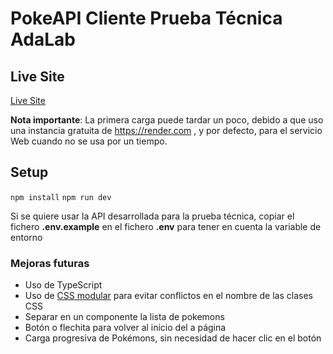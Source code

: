 # PokeAPI Cliente Prueba Técnica AdaLab

## Live Site

[Live Site](https://adalab-prueba-tecnica.vercel.app/)

**Nota importante**: La primera carga puede tardar un poco, debido a que uso una instancia gratuita de https://render.com , y por defecto, para el servicio Web cuando no se usa por un tiempo.

## Setup

`npm install`
`npm run dev`

Si se quiere usar la API desarrollada para la prueba técnica, copiar el fichero **.env.example** en el fichero **.env** para tener en cuenta la variable de entorno

### Mejoras futuras

- Uso de TypeScript
- Uso de [CSS modular](https://create-react-app.dev/docs/adding-a-css-modules-stylesheet/) para evitar conflictos en el nombre de las clases CSS
- Separar en un componente la lista de pokemons
- Botón o flechita para volver al inicio del a página
- Carga progresiva de Pokémons, sin necesidad de hacer clic en el botón
